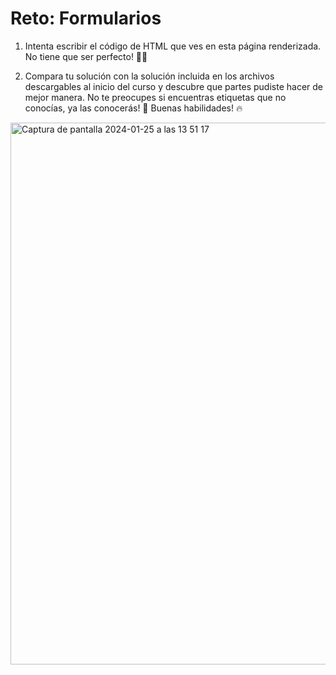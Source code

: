 # Reto: Formularios

1. Intenta escribir el código de HTML que ves en esta página renderizada. No tiene que ser perfecto! 🧑‍💻

2. Compara tu solución con la solución incluida en los archivos descargables al inicio del curso y descubre que partes pudiste hacer de mejor manera. No te preocupes si encuentras etiquetas que no conocías, ya las conocerás! 🙌 Buenas habilidades! 🔥

<img width="867" alt="Captura de pantalla 2024-01-25 a las 13 51 17" src="https://github.com/unverchamt/HTML-Retos/assets/134392893/25d0741f-0352-4c07-9782-dae4fcd3fd3e">
